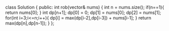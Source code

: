 class Solution {
public:
int rob(vector<int>& nums) {
int n = nums.size();
if(n==1){
return nums[0];
}
int dp[n+1];
dp[0] = 0;
dp[1] = nums[0];
dp[2] = nums[1];
for(int i=3;i<=n;i++){
dp[i] = max(dp[i-2],dp[i-3]) + nums[i-1];
}
return max(dp[n],dp[n-1]);
}
};